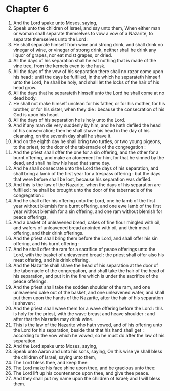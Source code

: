 # Chapter 6

1. And the Lord spake unto Moses, saying,
2. Speak unto the children of Israel, and say unto them, When either man or woman shall separate themselves to vow a vow of a Nazarite, to separate themselves unto the Lord :
3. He shall separate himself from wine and strong drink, and shall drink no vinegar of wine, or vinegar of strong drink, neither shall he drink any liquor of grapes, nor eat moist grapes, or dried.
4. All the days of his separation shall he eat nothing that is made of the vine tree, from the kernels even to the husk.
5. All the days of the vow of his separation there shall no razor come upon his head : until the days be fulfilled, in the which he separateth himself unto the Lord, he shall be holy, and shall let the locks of the hair of his head grow.
6. All the days that he separateth himself unto the Lord he shall come at no dead body.
7. He shall not make himself unclean for his father, or for his mother, for his brother, or for his sister, when they die : because the consecration of his God is upon his head.
8. All the days of his separation he is holy unto the Lord.
9. And if any man die very suddenly by him, and he hath defiled the head of his consecration; then he shall shave his head in the day of his cleansing, on the seventh day shall he shave it.
10. And on the eighth day he shall bring two turtles, or two young pigeons, to the priest, to the door of the tabernacle of the congregation :
11. And the priest shall offer the one for a sin offering, and the other for a burnt offering, and make an atonement for him, for that he sinned by the dead, and shall hallow his head that same day.
12. And he shall consecrate unto the Lord the days of his separation, and shall bring a lamb of the first year for a trespass offering : but the days that were before shall be lost, because his separation was defiled.
13. And this is the law of the Nazarite, when the days of his separation are fulfilled : he shall be brought unto the door of the tabernacle of the congregation :
14. And he shall offer his offering unto the Lord, one he lamb of the first year without blemish for a burnt offering, and one ewe lamb of the first year without blemish for a sin offering, and one ram without blemish for peace offerings,
15. And a basket of unleavened bread, cakes of fine flour mingled with oil, and wafers of unleavened bread anointed with oil, and their meat offering, and their drink offerings.
16. And the priest shall bring them before the Lord, and shall offer his sin offering, and his burnt offering :
17. And he shall offer the ram for a sacrifice of peace offerings unto the Lord, with the basket of unleavened bread : the priest shall offer also his meat offering, and his drink offering.
18. And the Nazarite shall shave the head of his separation at the door of the tabernacle of the congregation, and shall take the hair of the head of his separation, and put it in the fire which is under the sacrifice of the peace offerings.
19. And the priest shall take the sodden shoulder of the ram, and one unleavened cake out of the basket, and one unleavened wafer, and shall put them upon the hands of the Nazarite, after the hair of his separation is shaven :
20. And the priest shall wave them for a wave offering before the Lord : this is holy for the priest, with the wave breast and heave shoulder : and after that the Nazarite may drink wine.
21. This is the law of the Nazarite who hath vowed, and of his offering unto the Lord for his separation, beside that that his hand shall get : according to the vow which he vowed, so he must do after the law of his separation.
22. And the Lord spake unto Moses, saying,
23. Speak unto Aaron and unto his sons, saying, On this wise ye shall bless the children of Israel, saying unto them,
24. The Lord bless thee, and keep thee:
25. The Lord make his face shine upon thee, and be gracious unto thee:
26. The Lord lift up his countenance upon thee, and give thee peace.
27. And they shall put my name upon the children of Israel; and I will bless them.


